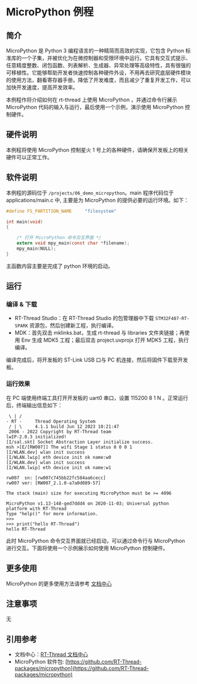 # MicroPython 例程

## 简介

MicroPython 是 Python 3 编程语言的一种精简而高效的实现，它包含 Python 标准库的一个子集，并被优化为在微控制器和受限环境中运行。它具有交互式提示、任意精度整数、闭包函数、列表解析、生成器、异常处理等高级特性，具有很强的可移植性。它能够帮助开发者快速控制各种硬件外设，不用再去研究底层硬件模块的使用方法，翻看寄存器手册。降低了开发难度，而且减少了重复开发工作，可以加快开发速度，提高开发效率。

本例程作将介绍如何在 rt-thread 上使用 MicroPython ，并通过命令行展示 MicroPython 代码的输入与运行，最后使用一个示例，演示使用 MicroPython 控制硬件。

## 硬件说明

本例程将使用 MicroPython 控制星火 1 号上的各种硬件，请确保开发板上的相关硬件可以正常工作。

## 软件说明

本例程的源码位于 `/projects/06_demo_micropython`。main 程序代码位于 applications/main.c 中, 主要是为 MicroPython 的提供必要的运行环境。如下：

```c
#define FS_PARTITION_NAME     "filesystem"

int main(void)
{

    /* 打开 MicroPython 命令交互界面 */
    extern void mpy_main(const char *filename);
    mpy_main(NULL);
}
```

主函数内容主要是完成了 python 环境的启动。

## 运行

### 编译 & 下载

- RT-Thread Studio：在 RT-Thread Studio 的包管理器中下载 `STM32F407-RT-SPARK` 资源包，然后创建新工程，执行编译。
- MDK：首先双击 mklinks.bat，生成 rt-thread 与 libraries 文件夹链接；再使用 Env 生成 MDK5 工程；最后双击 project.uvprojx 打开 MDK5 工程，执行编译。

编译完成后，将开发板的 ST-Link USB 口与 PC 机连接，然后将固件下载至开发板。

### 运行效果

在 PC 端使用终端工具打开开发板的 uart0 串口，设置 115200 8 1 N 。正常运行后，终端输出信息如下：

```shell
 \ | /
- RT -     Thread Operating System
 / | \     4.1.1 build Jun 12 2023 10:21:47
 2006 - 2022 Copyright by RT-Thread team
lwIP-2.0.3 initialized!
[I/sal.skt] Socket Abstraction Layer initialize success.
msh >[E/[RW007]] The wifi Stage 1 status 0 0 0 1
[I/WLAN.dev] wlan init success
[I/WLAN.lwip] eth device init ok name:w0
[I/WLAN.dev] wlan init success
[I/WLAN.lwip] eth device init ok name:w1

rw007  sn: [rw007c745bb22fc584aa6cecc]
rw007 ver: [RW007_2.1.0-a7a0d089-57]

The stack (main) size for executing MicroPython must be >= 4096

MicroPython v1.13-148-ged7ddd4 on 2020-11-03; Universal python platform with RT-Thread
Type "help()" for more information.
>>>
>>> print("hello RT-Thread")
hello RT-Thread

```

此时 MicroPython 命令交互界面就已经启动，可以通过命令行与 MicroPython 进行交互。下面将使用一个示例展示如何使用 MicroPython 控制硬件。

## 更多使用

MicroPython 的更多使用方法请参考 [文档中心](https://www.rt-thread.org/document/site/#/)

## 注意事项

无

## 引用参考

- 文档中心：[RT-Thread 文档中心](https://www.rt-thread.org/document/site/#/)
- MicroPython 软件包: [https://github.com/RT-Thread-packages/micropython](https://github.com/RT-Thread-packages/micropython)

